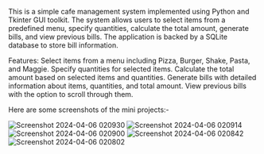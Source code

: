 This is a simple cafe management system implemented using Python and Tkinter GUI toolkit. The system allows users to select items from a predefined menu, specify quantities, calculate the total amount, generate bills, and view previous bills. The application is backed by a SQLite database to store bill information.

Features:
Select items from a menu including Pizza, Burger, Shake, Pasta, and Maggie.
Specify quantities for selected items.
Calculate the total amount based on selected items and quantities.
Generate bills with detailed information about items, quantities, and total amount.
View previous bills with the option to scroll through them.

Here are some screenshots of the mini projects:-


![Screenshot 2024-04-06 020930](https://github.com/junghare1/Python-Cafe-Management-Prog/assets/166168901/d00aaa98-d988-4e2e-b7bd-30bdd40bd7f6)
![Screenshot 2024-04-06 020914](https://github.com/junghare1/Python-Cafe-Management-Prog/assets/166168901/4f36460d-db43-468b-9fe2-341f98b1cbbe)
![Screenshot 2024-04-06 020900](https://github.com/junghare1/Python-Cafe-Management-Prog/assets/166168901/5fc9ebc2-a037-45a9-8bfd-0646ca80012d)
![Screenshot 2024-04-06 020842](https://github.com/junghare1/Python-Cafe-Management-Prog/assets/166168901/f2aab816-d262-48ba-a673-d4777a02f6f5)
![Screenshot 2024-04-06 020802](https://github.com/junghare1/Python-Cafe-Management-Prog/assets/166168901/b77a083e-a2df-4f2d-ab8a-8a0770dc3d68)
